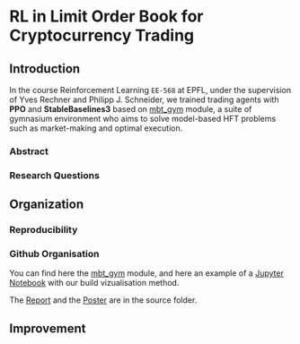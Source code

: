 # RL in Limit Order Book for Cryptocurrency Trading

## Introduction

In the course Reinforcement Learning `EE-568` at EPFL, under the supervision of Yves Rechner and Philipp J. Schneider, we trained trading agents with **PPO** and **StableBaselines3** based on [mbt_gym](https://github.com/JJJerome/mbt_gym) module, a suite of gymnasium environment who aims to solve model-based HFT problems such as market-making and optimal execution.

### Abstract 

### Research Questions

## Organization

### Reproducibility 

### Github Organisation

You can find here the [mbt_gym](https://github.com/JJJerome/mbt_gym) module, and here an example of a [Jupyter Notebook](CleanExample.ipynb) with our build vizualisation method. 

The [Report](src/Project.pdf) and the [Poster](src/Poster.pdf) are in the source folder.

## Improvement



